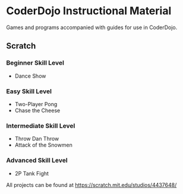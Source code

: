 # CoderDojo Instructional Material

Games and programs accompanied with guides for use in CoderDojo.

## Scratch
### Beginner Skill Level
* Dance Show
### Easy Skill Level
* Two-Player Pong
* Chase the Cheese
### Intermediate Skill Level
* Throw Dan Throw
* Attack of the Snowmen
### Advanced Skill Level
* 2P Tank Fight

All projects can be found at https://scratch.mit.edu/studios/4437648/
